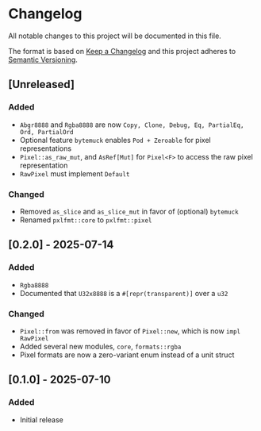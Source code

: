 # Changelog

All notable changes to this project will be documented in this file.

The format is based on [Keep a Changelog](http://keepachangelog.com/en/1.0.0/)
and this project adheres to [Semantic Versioning](https://semver.org/spec/v2.0.0.html).

## [Unreleased]

### Added

- `Abgr8888` and `Rgba8888` are now `Copy, Clone, Debug, Eq, PartialEq, Ord, PartialOrd`
- Optional feature `bytemuck` enables `Pod + Zeroable` for pixel representations
- `Pixel::as_raw_mut`, and `AsRef[Mut]` for `Pixel<F>` to access the raw pixel representation
- `RawPixel` must implement `Default`

### Changed

- Removed `as_slice` and `as_slice_mut` in favor of (optional) `bytemuck`
- Renamed `pxlfmt::core` to `pxlfmt::pixel`

## [0.2.0] - 2025-07-14

### Added

- `Rgba8888`
- Documented that `U32x8888` is a `#[repr(transparent)]` over a `u32`

### Changed

- `Pixel::from` was removed in favor of `Pixel::new`, which is now `impl RawPixel`
- Added several new modules, `core`, `formats::rgba`
- Pixel formats are now a zero-variant enum instead of a unit struct

## [0.1.0] - 2025-07-10

### Added

- Initial release
